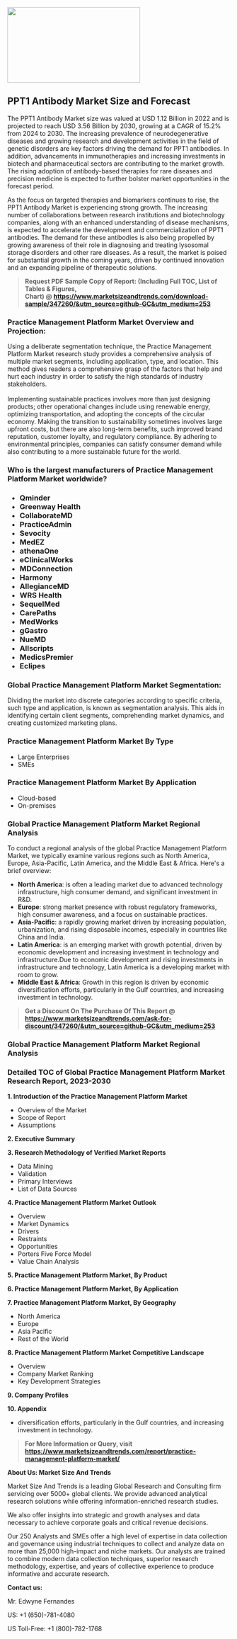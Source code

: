 <p><img class="alignnone size-medium wp-image-20088" src="https://ffe5etoiles.com/wp-content/uploads/2024/12/MST1-300x171.png" alt="" width="300" height="171" /></p><h2>PPT1 Antibody Market Size and Forecast</h2><p>The PPT1 Antibody Market size was valued at USD 1.12 Billion in 2022 and is projected to reach USD 3.56 Billion by 2030, growing at a CAGR of 15.2% from 2024 to 2030. The increasing prevalence of neurodegenerative diseases and growing research and development activities in the field of genetic disorders are key factors driving the demand for PPT1 antibodies. In addition, advancements in immunotherapies and increasing investments in biotech and pharmaceutical sectors are contributing to the market growth. The rising adoption of antibody-based therapies for rare diseases and precision medicine is expected to further bolster market opportunities in the forecast period.</p><p>As the focus on targeted therapies and biomarkers continues to rise, the PPT1 Antibody Market is experiencing strong growth. The increasing number of collaborations between research institutions and biotechnology companies, along with an enhanced understanding of disease mechanisms, is expected to accelerate the development and commercialization of PPT1 antibodies. The demand for these antibodies is also being propelled by growing awareness of their role in diagnosing and treating lysosomal storage disorders and other rare diseases. As a result, the market is poised for substantial growth in the coming years, driven by continued innovation and an expanding pipeline of therapeutic solutions.</p></p><blockquote id="" class=""><strong>Request PDF Sample Copy of Report: (Including Full TOC, List of Tables &amp; Figures, Chart)&nbsp;@&nbsp;<strong><a href="https://www.marketsizeandtrends.com/download-sample/347260/&utm_source=github-GC&utm_medium=253" target="_blank">https://www.marketsizeandtrends.com/download-sample/347260/&utm_source=github-GC&utm_medium=253</a></strong></strong></blockquote><h3 id="" class="">Practice Management Platform Market&nbsp;Overview and Projection:</h3><p id="" class="">Using a deliberate segmentation technique, the Practice Management Platform Market research study provides a comprehensive analysis of multiple market segments, including application, type, and location. This method gives readers a comprehensive grasp of the factors that help and hurt each industry in order to satisfy the high standards of industry stakeholders. <br /> <br />Implementing sustainable practices involves more than just designing products; other operational changes include using renewable energy, optimizing transportation, and adopting the concepts of the circular economy. Making the transition to sustainability sometimes involves large upfront costs, but there are also long-term benefits, such improved brand reputation, customer loyalty, and regulatory compliance. By adhering to environmental principles, companies can satisfy consumer demand while also contributing to a more sustainable future for the world.</p><h3 id="" class="">Who is the largest manufacturers of&nbsp;Practice Management Platform Market worldwide?</h3><h3 class=""><p><ul><li>Qminder </li><li> Greenway Health </li><li> CollaborateMD </li><li> PracticeAdmin </li><li> Sevocity </li><li> MedEZ </li><li> athenaOne </li><li> eClinicalWorks </li><li> MDConnection </li><li> Harmony </li><li> AllegianceMD </li><li> WRS Health </li><li> SequelMed </li><li> CarePaths </li><li> MedWorks </li><li> gGastro </li><li> NueMD </li><li> Allscripts </li><li> MedicsPremier </li><li> Eclipes</li></ul></p></h3><h3 id="" class="">Global&nbsp;Practice Management Platform Market Segmentation:</h3><p id="" class="">Dividing the market into discrete categories according to specific criteria, such type and application, is known as segmentation analysis. This aids in identifying certain client segments, comprehending market dynamics, and creating customized marketing plans.</p><h3 id="" class="">Practice Management Platform Market&nbsp;By Type</h3><p><p><ul><li>Large Enterprises</li><li> SMEs</p></li></ul></p></p><h3 id="" class="">Practice Management Platform Market&nbsp;By Application</h3><p class=""><p><ul><li>Cloud-based</li><li> On-premises</li></ul></p></p><h3 id="" class="">Global Practice Management Platform Market Regional Analysis</h3><p id="" class="">To conduct a regional analysis of the global Practice Management Platform Market, we typically examine various regions such as North America, Europe, Asia-Pacific, Latin America, and the Middle East &amp; Africa. Here's a brief overview:</p><ul><li><strong>North America</strong>: is often a leading market due to advanced technology infrastructure, high consumer demand, and significant investment in R&amp;D.</li><li><strong>Europe</strong>: strong market presence with robust regulatory frameworks, high consumer awareness, and a focus on sustainable practices.</li><li><strong>Asia-Pacific</strong>: a rapidly growing market driven by increasing population, urbanization, and rising disposable incomes, especially in countries like China and India.</li><li><strong>Latin America</strong>: is an emerging market with growth potential, driven by economic development and increasing investment in technology and infrastructure.Due to economic development and rising investments in infrastructure and technology, Latin America is a developing market with room to grow.</li><li><strong>Middle East &amp; Africa</strong>: Growth in this region is driven by economic diversification efforts, particularly in the Gulf countries, and increasing investment in technology.</li></ul><blockquote id="" class=""><strong>Get a Discount On The Purchase Of This Report @ <strong><a href="https://www.marketsizeandtrends.com/ask-for-discount/347260/&utm_source=github-GC&utm_medium=253" target="_blank">https://www.marketsizeandtrends.com/ask-for-discount/347260/&utm_source=github-GC&utm_medium=253</a></strong></strong></blockquote><h3 id="" class="">Global Practice Management Platform Market Regional Analysis</h3><h3 id="" class="">Detailed TOC of Global Practice Management Platform Market Research Report, 2023-2030</h3><p id="" class=""><strong>1. Introduction of the Practice Management Platform Market</strong></p><ul><li>Overview of the Market</li><li>Scope of Report</li><li>Assumptions</li></ul><p id="" class=""><strong>2. Executive Summary</strong></p><p id="" class=""><strong>3. Research Methodology of Verified Market Reports</strong></p><ul><li>Data Mining</li><li>Validation</li><li>Primary Interviews</li><li>List of Data Sources</li></ul><p id="" class=""><strong>4. Practice Management Platform Market Outlook</strong></p><ul><li>Overview</li><li>Market Dynamics</li><li>Drivers</li><li>Restraints</li><li>Opportunities</li><li>Porters Five Force Model</li><li>Value Chain Analysis</li></ul><p id="" class=""><strong>5. Practice Management Platform Market, By Product</strong></p><p id="" class=""><strong>6. Practice Management Platform Market, By Application</strong></p><p id="" class=""><strong>7. Practice Management Platform Market, By Geography</strong></p><ul><li>North America</li><li>Europe</li><li>Asia Pacific</li><li>Rest of the World</li></ul><p id="" class=""><strong>8. Practice Management Platform Market Competitive Landscape</strong></p><ul><li>Overview</li><li>Company Market Ranking</li><li>Key Development Strategies</li></ul><p id="" class=""><strong>9. Company Profiles</strong></p><p id="" class=""><strong>10. Appendix</strong></p><ul><li>diversification efforts, particularly in the Gulf countries, and increasing investment in technology.</li></ul><blockquote id="" class=""><strong>For More Information or Query, visit <strong><strong><a href="https://www.marketsizeandtrends.com/report/practice-management-platform-market/" target="_blank">https://www.marketsizeandtrends.com/report/practice-management-platform-market/</a></strong></strong></strong></blockquote><p id="" class=""><strong>About Us: Market Size And Trends</strong></p><p id="" class="">Market Size And Trends is a leading Global Research and Consulting firm servicing over 5000+ global clients. We provide advanced analytical research solutions while offering information-enriched research studies.</p><p id="" class="">We also offer insights into strategic and growth analyses and data necessary to achieve corporate goals and critical revenue decisions.</p><p id="" class="">Our 250 Analysts and SMEs offer a high level of expertise in data collection and governance using industrial techniques to collect and analyze data on more than 25,000 high-impact and niche markets. Our analysts are trained to combine modern data collection techniques, superior research methodology, expertise, and years of collective experience to produce informative and accurate research.</p><p id="" class=""><strong>Contact us:</strong></p><p id="" class="">Mr. Edwyne Fernandes</p><p id="" class="">US: +1 (650)-781-4080</p><p id="" class="">US Toll-Free: +1 (800)-782-1768</p>
